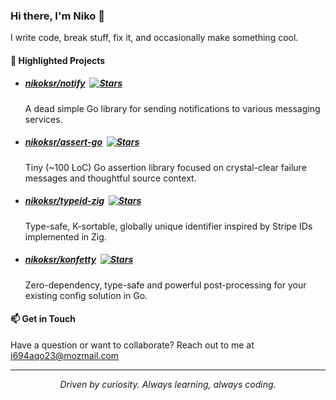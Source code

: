 ### Hi there, I'm Niko 👋

I write code, break stuff, fix it, and occasionally make something cool.

#### 🚀 Highlighted Projects

- ##### [nikoksr/notify](https://github.com/nikoksr/notify)&nbsp;&nbsp;[![Stars](https://img.shields.io/github/stars/nikoksr/notify?style=flat-square&color=1A9490)](https://github.com/nikoksr/notify/stargazers)

  A dead simple Go library for sending notifications to various messaging services.

- ##### [nikoksr/assert-go](https://github.com/nikoksr/assert-go)&nbsp;&nbsp;[![Stars](https://img.shields.io/github/stars/nikoksr/assert-go?style=flat-square&color=1A9490)](https://github.com/nikoksr/assert-go/stargazers)

  Tiny (~100 LoC) Go assertion library focused on crystal-clear failure messages and thoughtful source context.

- ##### [nikoksr/typeid-zig](https://github.com/nikoksr/typeid-zig)&nbsp;&nbsp;[![Stars](https://img.shields.io/github/stars/nikoksr/typeid-zig?style=flat-square&color=1A9490)](https://github.com/nikoksr/typeid-zig/stargazers)

  Type-safe, K-sortable, globally unique identifier inspired by Stripe IDs implemented in Zig.

- ##### [nikoksr/konfetty](https://github.com/nikoksr/konfetty)&nbsp;&nbsp;[![Stars](https://img.shields.io/github/stars/nikoksr/konfetty?style=flat-square&color=1A9490)](https://github.com/nikoksr/konfetty/stargazers)

  Zero-dependency, type-safe and powerful post-processing for your existing config solution in Go.

#### 📫 Get in Touch

Have a question or want to collaborate? Reach out to me at [i694aqo23@mozmail.com](mailto:i694aqo23@mozmail.com)

---

<p align="center"><i>Driven by curiosity. Always learning, always coding.</i></p>
